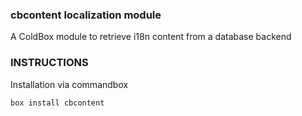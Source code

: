 ### cbcontent localization module

A ColdBox module to retrieve i18n content from a database backend

### INSTRUCTIONS

Installation via commandbox

`box install cbcontent`

